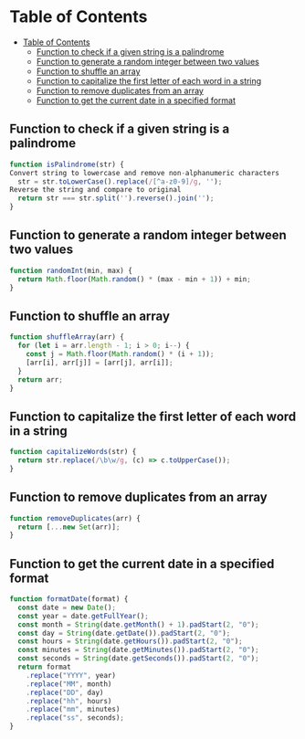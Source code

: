 # Table of Contents

- [Table of Contents](#table-of-contents)
  - [Function to check if a given string is a palindrome](#function-to-check-if-a-given-string-is-a-palindrome)
  - [Function to generate a random integer between two values](#function-to-generate-a-random-integer-between-two-values)
  - [Function to shuffle an array](#function-to-shuffle-an-array)
  - [Function to capitalize the first letter of each word in a string](#function-to-capitalize-the-first-letter-of-each-word-in-a-string)
  - [Function to remove duplicates from an array](#function-to-remove-duplicates-from-an-array)
  - [Function to get the current date in a specified format](#function-to-get-the-current-date-in-a-specified-format)

## Function to check if a given string is a palindrome

```javascript
function isPalindrome(str) {
Convert string to lowercase and remove non-alphanumeric characters
  str = str.toLowerCase().replace(/[^a-z0-9]/g, '');
Reverse the string and compare to original
  return str === str.split('').reverse().join('');
}
```

## Function to generate a random integer between two values

```javascript
function randomInt(min, max) {
  return Math.floor(Math.random() * (max - min + 1)) + min;
}
```

## Function to shuffle an array

```javascript
function shuffleArray(arr) {
  for (let i = arr.length - 1; i > 0; i--) {
    const j = Math.floor(Math.random() * (i + 1));
    [arr[i], arr[j]] = [arr[j], arr[i]];
  }
  return arr;
}
```

## Function to capitalize the first letter of each word in a string

```javascript
function capitalizeWords(str) {
  return str.replace(/\b\w/g, (c) => c.toUpperCase());
}
```

## Function to remove duplicates from an array

```javascript
function removeDuplicates(arr) {
  return [...new Set(arr)];
}
```

## Function to get the current date in a specified format

```javascript
function formatDate(format) {
  const date = new Date();
  const year = date.getFullYear();
  const month = String(date.getMonth() + 1).padStart(2, "0");
  const day = String(date.getDate()).padStart(2, "0");
  const hours = String(date.getHours()).padStart(2, "0");
  const minutes = String(date.getMinutes()).padStart(2, "0");
  const seconds = String(date.getSeconds()).padStart(2, "0");
  return format
    .replace("YYYY", year)
    .replace("MM", month)
    .replace("DD", day)
    .replace("hh", hours)
    .replace("mm", minutes)
    .replace("ss", seconds);
}
```

